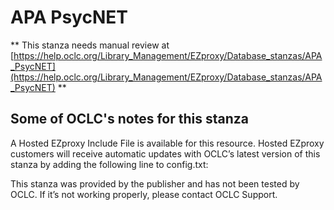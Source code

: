 # APA PsycNET
** This stanza needs manual review at [https://help.oclc.org/Library_Management/EZproxy/Database_stanzas/APA_PsycNET](https://help.oclc.org/Library_Management/EZproxy/Database_stanzas/APA_PsycNET) **

## Some of OCLC's notes for this stanza

A Hosted EZproxy Include File is available for this resource. Hosted EZproxy customers will receive automatic updates with OCLC&rsquo;s latest version of this stanza by adding the following line to config.txt:

This stanza was provided by the publisher and has not been tested by OCLC. If it&rsquo;s not working properly, please contact OCLC Support.
